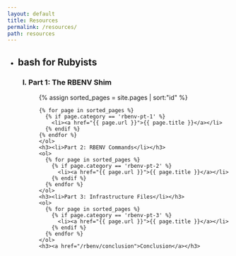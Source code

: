 ```yaml
---
layout: default
title: Resources
permalink: /resources/
path: resources
---
```



<ul class="resources-titles">
  <li><h2>bash for Rubyists</h2></li>
  <ol type="I">
    <h3><li>Part 1: The RBENV Shim</li></h3>
    <ol>
    {% assign sorted_pages = site.pages | sort:"id" %}

    {% for page in sorted_pages %}
      {% if page.category == 'rbenv-pt-1' %}
        <li><a href="{{ page.url }}">{{ page.title }}</a></li>
      {% endif %}
    {% endfor %}
    </ol>
    <h3><li>Part 2: RBENV Commands</li></h3>
    <ol>
      {% for page in sorted_pages %}
        {% if page.category == 'rbenv-pt-2' %}
          <li><a href="{{ page.url }}">{{ page.title }}</a></li>
        {% endif %}
      {% endfor %}
    </ol>
    <h3><li>Part 3: Infrastructure Files</li></h3>
    <ol>
      {% for page in sorted_pages %}
        {% if page.category == 'rbenv-pt-3' %}
          <li><a href="{{ page.url }}">{{ page.title }}</a></li>
        {% endif %}
      {% endfor %}
    </ol>
    <h3><a href="/rbenv/conclusion">Conclusion</a></h3>

  </ol>
</ul>
